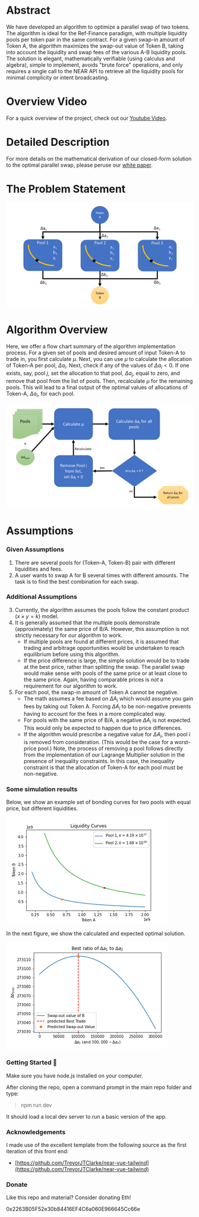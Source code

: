# Abstract

We have developed an algorithm to optimize a parallel swap of two tokens.
The algorithm is ideal for the Ref-Finance paradigm, with multiple liquidity pools per token pair in the same contract.
For a given swap-in amount of Token A, the algorithm maximizes the swap-out value of Token B, taking into account the liquidity and swap fees of the various A-B liquidity pools.
The solution is elegant, mathematically verifiable (using calculus and algebra), simple to implement, avoids "brute force" operations, and only requires a single call to the NEAR API to retrieve all the liquidity pools for minimal complicity or intent broadcasting.

# Overview Video

For a quick overview of the project, check out our [Youtube Video](https://youtu.be/TztFcrYLnac).

# Detailed Description

For more details on the mathematical derivation of our closed-form solution to the optimal parallel swap, please peruse our [white paper](./ParallelSwapWhitePaper.pdf).


# The Problem Statement

![Figure 1, Illustration of the Parallel Swap Problem](Parallel_Swap_Overview.png)



# Algorithm Overview

Here, we offer a flow chart summary of the algorithm implementation process. For a given set of pools and desired amount of input Token-A to trade in, you first calculate $\mu$. 
Next, you can use $\mu$ to calculate the allocation of Token-A per pool, $\Delta a_i$. 
Next, check if any of the values of $\Delta a_i <0$. If one exists, say, pool $j$, set the allocation to that pool, $\Delta a_j$, equal to zero, and remove that pool from the list of pools. Then, recalculate $\mu$ for the remaining pools. This will lead to a final output of the optimal values of allocations of Token-A, $\Delta a_i$, for each pool. 

![Figure 2, Algorithm Flow Chart](Algorithm_Flow_Chart.png)

# Assumptions



### Given Assumptions

1. There are several pools for (Token-A, Token-B) pair with different liquidities and fees.
2. A user wants to swap A for B several times with different amounts. The task is to find the best combination for each swap.


### Additional Assumptions

3. Currently, the algorithm assumes the pools follow the constant product ($x \times y = k$) model.
4. It is generally assumed that the multiple pools demonstrate (approximately) the same price of B/A. However, this assumption is not strictly necessary for our algorithm to work.
    * If multiple pools are found at different prices, it is assumed that trading and arbitrage opportunities would be undertaken to reach equilibrium before using this algorithm.
    * If the price difference is large, the simple solution would be to trade at the best price, rather than splitting the swap. The parallel swap would make sense with pools of the same price or at least close to the same price. Again, having comparable prices is *not* a requirement for our algorithm to work.
5. For each pool, the swap-in amount of Token A cannot be negative.
    * The math assumes a fee based on $\Delta A_i$ which would assume you gain fees by taking out Token A. Forcing $\Delta A_i$ to be non-negative prevents having to account for the fees in a more complicated way.
    * For pools with the same price of B/A, a negative $\Delta A_i$ is not expected. This would only be expected to happen due to price differences.
    * If the algorithm would prescribe a negative value for $\Delta A_i$, then pool $i$ is removed from consideration. (This would be the case for a worst-price pool.) Note, the process of removing a pool follows directly from the implementation of our Lagrange Multiplier solution in the presence of inequality constraints. In this case, the inequality constraint is that the allocation of Token-A for each pool must be non-negative.


### Some simulation results

Below, we show an example set of bonding curves for two pools with equal price, but different liquidities.

![Figure 3, Bonding Curves](Bonding_Curves.png)

In the next figure, we show the calculated and expected optimal solution.

![Figure 4, Optimal Solution](Best_Trade.png)





### Getting Started 🚀

Make sure you have node.js installed on your computer.

After cloning the repo, open a command prompt in the main repo folder and type:

> npm run dev

It should load a local dev server to run a basic version of the app.

### Acknowledgements

I made use of the excellent template from the following source as the first iteration of this front end:

- [https://github.com/TrevorJTClarke/near-vue-tailwind](https://github.com/TrevorJTClarke/near-vue-tailwind)

### Donate

Like this repo and material? Consider donating Eth!

0x2263B05F52e30b84416EF4C6a060E966645Cc66e
